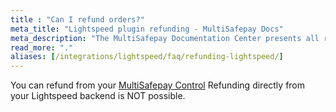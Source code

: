 ```yaml
---
title : "Can I refund orders?"
meta_title: "Lightspeed plugin refunding - MultiSafepay Docs"
meta_description: "The MultiSafepay Documentation Center presents all relevant information about our Plugins and API. You can also find support pages for payment methods, tools and general questions as well as the contact details of our Support and Integration Teams."
read_more: "."
aliases: [/integrations/lightspeed/faq/refunding-lightspeed/]
---
```


You can refund from your [MultiSafepay Control](https://merchant.multisafepay.com)
Refunding directly from your Lightspeed backend is NOT possible.
